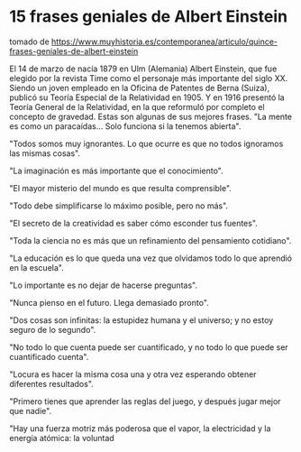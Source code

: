 # 15 frases geniales de Albert Einstein

tomado de https://www.muyhistoria.es/contemporanea/articulo/quince-frases-geniales-de-albert-einstein

El 14 de marzo de nacía 1879 en Ulm (Alemania) Albert Einstein, que fue elegido por la revista Time como el personaje más importante del siglo XX. Siendo un joven empleado en la Oficina de Patentes de Berna (Suiza), publicó su Teoría Especial de la Relatividad en 1905. Y en 1916 presentó la Teoría General de la Relatividad, en la que reformuló por completo el concepto de gravedad. Estas son algunas de sus mejores frases.
"La mente es como un paracaídas… Solo funciona si la tenemos abierta". 

"Todos somos muy ignorantes. Lo que ocurre es que no todos ignoramos las mismas cosas". 

"La imaginación es más importante que el conocimiento". 

"El mayor misterio del mundo es que resulta comprensible".

"Todo debe simplificarse lo máximo posible, pero no más".

"El secreto de la creatividad es saber cómo esconder tus fuentes".

"Toda la ciencia no es más que un refinamiento del pensamiento cotidiano".

"La educación es lo que queda una vez que olvidamos todo lo que aprendió en la escuela".

"Lo importante es no dejar de hacerse preguntas".

"Nunca pienso en el futuro. Llega demasiado pronto".

"Dos cosas son infinitas: la estupidez humana y el universo; y no estoy seguro de lo segundo".

"No todo lo que cuenta puede ser cuantificado, y no todo lo que puede ser cuantificado cuenta".

"Locura es hacer la misma cosa una y otra vez esperando obtener diferentes resultados".

"Primero tienes que aprender las reglas del juego, y después jugar mejor que nadie".

"Hay una fuerza motriz más poderosa que el vapor, la electricidad y la energía atómica: la voluntad
